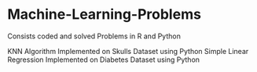 # Machine-Learning-Problems
Consists coded and solved Problems in R and Python

KNN Algorithm Implemented on Skulls Dataset using Python
Simple Linear Regression Implemented on Diabetes Dataset using Python
